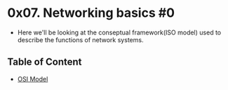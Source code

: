 # 0x07. Networking basics #0
* Here we'll be looking at the conseptual framework(ISO model) used to describe the functions of network systems.
## Table of Content
* [OSI Model](https://github.com/ISAIAH-max/alx-system_engineering-devops#OSI-Model)